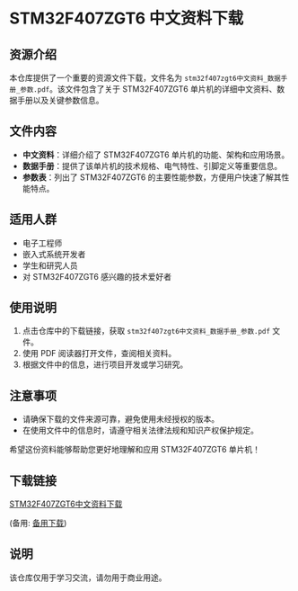 # STM32F407ZGT6 中文资料下载

## 资源介绍

本仓库提供了一个重要的资源文件下载，文件名为 `stm32f407zgt6中文资料_数据手册_参数.pdf`。该文件包含了关于 STM32F407ZGT6 单片机的详细中文资料、数据手册以及关键参数信息。

## 文件内容

- **中文资料**：详细介绍了 STM32F407ZGT6 单片机的功能、架构和应用场景。
- **数据手册**：提供了该单片机的技术规格、电气特性、引脚定义等重要信息。
- **参数表**：列出了 STM32F407ZGT6 的主要性能参数，方便用户快速了解其性能特点。

## 适用人群

- 电子工程师
- 嵌入式系统开发者
- 学生和研究人员
- 对 STM32F407ZGT6 感兴趣的技术爱好者

## 使用说明

1. 点击仓库中的下载链接，获取 `stm32f407zgt6中文资料_数据手册_参数.pdf` 文件。
2. 使用 PDF 阅读器打开文件，查阅相关资料。
3. 根据文件中的信息，进行项目开发或学习研究。

## 注意事项

- 请确保下载的文件来源可靠，避免使用未经授权的版本。
- 在使用文件中的信息时，请遵守相关法律法规和知识产权保护规定。

希望这份资料能够帮助您更好地理解和应用 STM32F407ZGT6 单片机！

## 下载链接
[STM32F407ZGT6中文资料下载](https://pan.quark.cn/s/3c3ab2a7c461) 

(备用: [备用下载](https://pan.baidu.com/s/1w-eVhGI3fAMQZBHNw2twEA?pwd=1234))

## 说明

该仓库仅用于学习交流，请勿用于商业用途。
